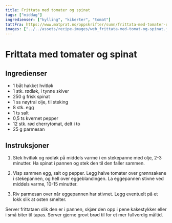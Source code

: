 ```yaml
---
title: Frittata med tomater og spinat
tags: ["middag"]
ingredienser: ["kylling", "kikerter", "tomat"]
tattFra: https://www.matprat.no/oppskrifter/sunn/frittata-med-tomater-og-spinat/
images: ["../../assets/recipe-images/web_frittata-med-tomat-og-spinat.jpg"]
---
```


# Frittata med tomater og spinat

## Ingredienser

- 1 båt hakket hvitløk
- 1 stk. rødløk, i tynne skiver
- 250 g frisk spinat
- 1 ss nøytral olje, til steking
- 8 stk. egg
- 1 ts salt
- 0,5 ts kvernet pepper
- 12 stk. rød cherrytomat, delt i to
- 25 g parmesan

## Instruksjoner

1. Stek hvitløk og rødløk på middels varme i en stekepanne med olje, 2-3 minutter. Ha spinat i pannen og stek den til den faller sammen.

2. Visp sammen egg, salt og pepper. Legg halve tomater over grønnsakene i stekepannen, og hell over eggeblandingen. La eggepannen stivne ved middels varme, 10-15 minutter.

3. Riv parmesan over når eggepannen har stivnet. Legg eventuelt på et lokk slik at osten smelter.

Server frittataen slik den er i pannen, skjær den opp i pene kakestykker eller i små biter til tapas. Server gjerne grovt brød til for et mer fullverdig måltid.
